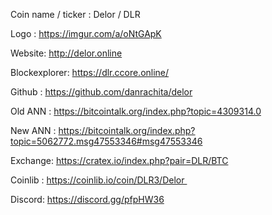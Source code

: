 Coin name / ticker : Delor / DLR

Logo : https://imgur.com/a/oNtGApK

Website: http://delor.online

Blockexplorer: https://dlr.ccore.online/

Github : https://github.com/danrachita/delor

Old ANN : https://bitcointalk.org/index.php?topic=4309314.0

New ANN : https://bitcointalk.org/index.php?topic=5062772.msg47553346#msg47553346

Exchange: https://cratex.io/index.php?pair=DLR/BTC  

Coinlib : https://coinlib.io/coin/DLR3/Delor              
  

Discord: https://discord.gg/pfpHW36

